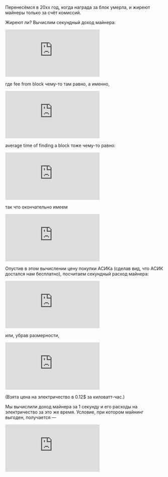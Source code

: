 Перенесёмся в 20xx год, когда награда за блок умерла, и жиреют майнеры только за счёт комиссий.

Жиреют ли? Вычислим секундный доход майнера:

![1](http://latex.codecogs.com/gif.latex?%5Ctext%7Bincome%20(in%20BTC)%7D%20%3D%20%5Cfrac%7B%5Ctext%7Bfee%20from%20block%7D%7D%7B%5Ctext%7Baverage%20time%20of%20finding%20a%20block%7D%7D)

где fee from block чему-то там равно, а именно,

![2](http://latex.codecogs.com/gif.latex?%5Ctext%7Bfee%20from%20block%7D%20%3D%20%5Ctext%7Baverage%20transaction%20fee%7D%20%5Ccdot%20%28%5Ctext%7BTPS%7D%20%5Ccdot%20600%29)

average time of finding a block тоже чему-то равно:

![3](http://latex.codecogs.com/gif.latex?%5Ctext%7Baverage%20time%20of%20finding%20a%20block%7D%20%3D%20%5Cfrac%7B2%5E%7B32%7D%20%5Ccdot%20%5Ctext%7Bdiff%7D%7D%7B%5Ctext%7Bhashrate%7D%7D)

так что окончательно имеем

![4](http://latex.codecogs.com/gif.latex?%5Ctext%7Bincome%20%28in%20BTC%29%7D%20%3D%20%5Cfrac%7B%5Ctext%7Baverage%20transaction%20fee%7D%20%5Ccdot%20%28%5Ctext%7BTPS%7D%20%5Ccdot%20600%29%20%5Ccdot%20%5Ctext%7Bhashrate%7D%7D%7B2%5E%7B32%7D%20%5Ccdot%20%5Ctext%7Bdiff%7D%7D)

Опустив в этом вычислении цену покупки АСИКа (сделав вид, что АСИК достался нам бесплатно), посчитаем секундный расход майнера:

![5](http://latex.codecogs.com/gif.latex?%5Ctext%7Bcost%20%28in%20USD%29%7D%20%3D%200.12%20%5Chskip%203%20pt%20%5Cfrac%7B%5C%24%7D%7B%5Ctext%7B%281000%20W%29%7D%20%5Ccdot%20%5Ctext%7B%283600%20sec%29%7D%7D%20%5Ccdot%20%5Ctext%7BW%7D%20%3D%20%5Cfrac%7B0.12%7D%7B3600000%7D%20%5Chskip%203%20pt%20%5Cfrac%7B%5C%24%7D%7B%5Ctext%7BkW%7D%20%5Ccdot%20%5Ctext%7Bhour%7D%7D%20%5Ccdot%20%5Ctext%7BW%7D)

или, убрав размерности,

![6](http://latex.codecogs.com/gif.latex?%5Ctext%7Bcost%20%28in%20USD%29%7D%20%3D%20%5Cfrac%7B0.12%7D%7B3600000%7D%20%5Ccdot%20%5Ctext%7BW%7D)

(Взята цена на электричество в 0.12$ за киловатт-час.)

Мы вычислили доход майнера за 1 секунду и его расходы на электричество за это же время. Условие, при котором майнинг выгоден, получается —

![7](http://latex.codecogs.com/gif.latex?%5Cfrac%7B%5Ctext%7Bav.transaction%20fee%7D%20%5Ccdot%20%28%5Ctext%7BTPS%7D%20%5Ccdot%20600%29%20%5Ccdot%20%5Ctext%7Bhashrate%7D%7D%7B2%5E%7B32%7D%20%5Ccdot%20%5Ctext%7Bdiff%7D%7D%20%5Ccdot%20%5Ctext%7Bprice%20of%201%20BTC%7D%20%3E%20%5Cfrac%7B0.12%7D%7B3600000%7D%20%5Ccdot%20%5Ctext%7BW%7D)